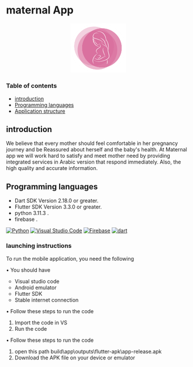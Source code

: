 
# maternal App

<p align="center">
<img  align= alt="maternal App logo" src="https://github.com/sarahturki/2023-GP1-G5/blob/master/assets/Picture1.png" width=30%/>
</p>



### Table of contents
- [introduction](#introduction)
- [Programming languages ](#Programming-languages )
- [Application structure](#project-structure)





## introduction 

We believe that every mother should feel comfortable in her
pregnancy journey and be Reassured about herself and the baby's health. At Maternal app we will work
hard to satisfy and meet mother need by providing integrated services in Arabic version that respond
immediately. Also, the high quality and accurate information.


## Programming languages 

- Dart SDK Version 2.18.0 or greater.
- Flutter SDK Version 3.3.0 or greater.
- python 3.11.3 .
- firebase .

<p > <a href="https://www.python.org/" title="Python"><img src="https://github.com/get-icon/geticon/raw/master/icons/python.svg" alt="Python" width="40px" height="40px"></a> 
 <a href="https://code.visualstudio.com/" title="Visual Studio Code"><img src="https://github.com/get-icon/geticon/raw/master/icons/visual-studio-code.svg" alt="Visual Studio Code" width="40px" height="40px"></a>
<a href="https://www.firebase.com/" title="Firebase"><img src="https://github.com/get-icon/geticon/raw/master/icons/firebase.svg" alt="Firebase" width="40px" height="40px"></a>
 <a href="https://www.dart.com/" title="dart"><img src="https://github.com/get-icon/geticon/raw/master/icons/dart.svg" alt="dart" width="40px" height="40px"></a></p>




### launching instructions

To run the mobile application, you need the following
<p>• You should have</p>
<ul style= "  list-style-type: circle"  >
  <li>Visual studio code</li>
  <li> Android emulator</li>
  <li>Flutter SDK</li>
   <li>Stable internet connection</li>
</ul>




<p>• Follow these steps to run the code</p>
<ol  >
  <li>Import the code in VS</li>
  <li> Run the code</li>
  
</ol>
<p>• Follow these steps to run the code</p>

<ol  >
  <li>open this path build\app\outputs\flutter-apk\app-release.apk</li>
  <li> Download the APK file on your device or emulator </li>
  
  
</ol>




